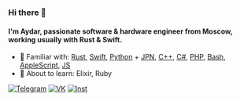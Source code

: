 ### Hi there 👋
#### I'm Aydar, passionate software & hardware engineer from Moscow, working usually with Rust & Swift.

- 🔭 Familiar with: [Rust](https://github.com/Lesterrry?tab=repositories&q=&type=&language=rust), [Swift](https://github.com/Lesterrry?tab=repositories&q=&type=&language=swift), [Python](https://github.com/Lesterrry?tab=repositories&q=&type=&language=python) + [JPN](https://github.com/Lesterrry?tab=repositories&q=&type=&language=jupyter+notebook), [C++](https://github.com/Lesterrry?tab=repositories&q=&type=&language=c%2B%2B), [C#](https://github.com/Lesterrry?tab=repositories&q=&type=&language=c%23), [PHP](https://github.com/Lesterrry?tab=repositories&q=&type=&language=php), [Bash](https://github.com/Lesterrry?tab=repositories&q=&type=&language=shell), [AppleScript](https://github.com/Lesterrry?tab=repositories&q=&type=&language=applescript), [JS](https://github.com/Lesterrry?tab=repositories&q=&type=&language=javascript)
- 🌱 About to learn: Elixir, Ruby

[![Telegram](https://img.shields.io/badge/Telegram-contact%20me-9cf?style=social&logo=telegram)](https://t.me/lesterrry)
[![VK](https://img.shields.io/badge/VK-contact%20me-9cf?style=social&logo=vk)](https://vk.com/lesterrry)
[![Inst](https://img.shields.io/badge/Instagram-contact%20me-9cf?style=social&logo=instagram)](https://instagram.com/lesterrry)
